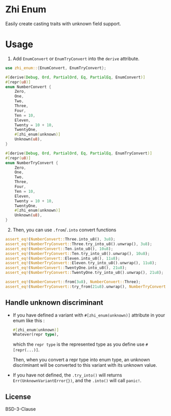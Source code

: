 # Zhi Enum

Easily create casting traits with unknown field support.

# Usage

1. Add `EnumConvert` or `EnumTryConvert` into the `derive` attribute.

```rust
use zhi_enum::{EnumConvert, EnumTryConvert};

#[derive(Debug, Ord, PartialOrd, Eq, PartialEq, EnumConvert)]
#[repr(u8)]
enum NumberConvert {
    Zero,
    One,
    Two,
    Three,
    Four,
    Ten = 10,
    Eleven,
    Twenty = 10 + 10,
    TwentyOne,
    #[zhi_enum(unknown)]
    Unknown(u8),
}

#[derive(Debug, Ord, PartialOrd, Eq, PartialEq, EnumTryConvert)]
#[repr(u8)]
enum NumberTryConvert {
    Zero,
    One,
    Two,
    Three,
    Four,
    Ten = 10,
    Eleven,
    Twenty = 10 + 10,
    TwentyOne,
    #[zhi_enum(unknown)]
    Unknown(u8),
}

```

2. Then, you can use `.from`/`.into` convert functions

```rust
assert_eq!(NumberConvert::Three.into_u8(), 3u8);
assert_eq!(NumberTryConvert::Three.try_into_u8().unwrap(), 3u8);
assert_eq!(NumberConvert::Ten.into_u8(), 10u8);
assert_eq!(NumberTryConvert::Ten.try_into_u8().unwrap(), 10u8);
assert_eq!(NumberConvert::Eleven.into_u8(), 11u8);
assert_eq!(NumberTryConvert::Eleven.try_into_u8().unwrap(), 11u8);
assert_eq!(NumberConvert::TwentyOne.into_u8(), 21u8);
assert_eq!(NumberTryConvert::TwentyOne.try_into_u8().unwrap(), 21u8);

assert_eq!(NumberConvert::from(3u8), NumberConvert::Three);
assert_eq!(NumberTryConvert::try_from(21u8).unwrap(), NumberTryConvert::TwentyOne)
```

## Handle unknown discriminant

* If you have defined a variant with `#[zhi_enum(unknown)]` attribute in your enum like this :
  ```rust
  #[zhi_enum(unknown)]
  Whatever(repr type),
  ```
  which the `repr type` is the represented type as you define use `#[repr(...)]`.

  Then, when you convert a repr type into enum type, an unknown discriminant will be converted
  to this variant with its unknown value.

* If you have not defined, the `.try_into()` will returns `Err(UnknownVariantError{})`, and the
  `.into()` will call `panic!`.

## License
BSD-3-Clause
